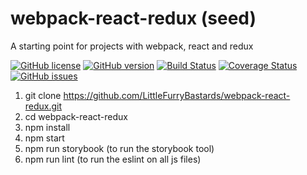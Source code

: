 # webpack-react-redux (seed)
A starting point for projects with webpack, react and redux

[![GitHub license](https://img.shields.io/badge/license-MIT-blue.svg)](https://raw.githubusercontent.com/LittleFurryBastards/webpack-react-redux/master/LICENSE)
[![GitHub version](https://badge.fury.io/gh/littlefurrybastards%2Fwebpack-react-redux.svg)](https://badge.fury.io/gh/littlefurrybastards%2Fwebpack-react-redux)
[![Build Status](https://travis-ci.org/LittleFurryBastards/webpack-react-redux.svg?branch=master)](https://travis-ci.org/LittleFurryBastards/webpack-react-redux)
[![Coverage Status](https://coveralls.io/repos/github/LittleFurryBastards/webpack-react-redux/badge.svg?branch=master)](https://coveralls.io/github/LittleFurryBastards/webpack-react-redux?branch=master)
[![GitHub issues](https://img.shields.io/github/issues/LittleFurryBastards/webpack-react-redux.svg)](https://github.com/LittleFurryBastards/webpack-react-redux/issues)

1. git clone https://github.com/LittleFurryBastards/webpack-react-redux.git
2. cd webpack-react-redux
3. npm install
4. npm start
5. npm run storybook (to run the storybook tool)
6. npm run lint (to run the eslint on all js files)
